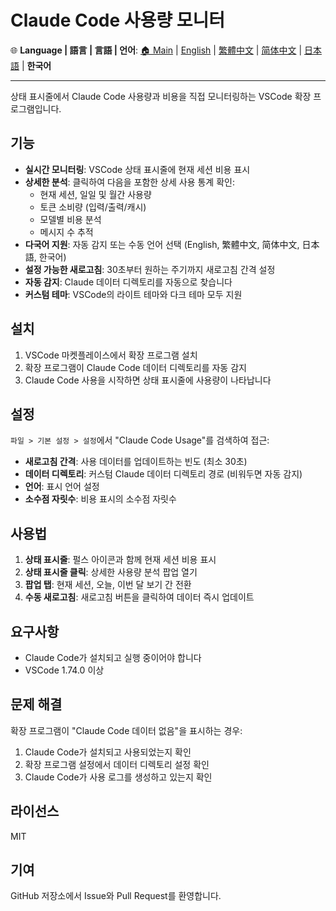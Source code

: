 # Claude Code 사용량 모니터

🌐 **Language | 語言 | 言語 | 언어**: [🏠 Main](README.md) | [English](README-en.md) | [繁體中文](README-zh-TW.md) | [简体中文](README-zh-CN.md) | [日本語](README-ja.md) | **한국어**

---

상태 표시줄에서 Claude Code 사용량과 비용을 직접 모니터링하는 VSCode 확장 프로그램입니다.

## 기능

- **실시간 모니터링**: VSCode 상태 표시줄에 현재 세션 비용 표시
- **상세한 분석**: 클릭하여 다음을 포함한 상세 사용 통계 확인:
  - 현재 세션, 일일 및 월간 사용량
  - 토큰 소비량 (입력/출력/캐시)
  - 모델별 비용 분석
  - 메시지 수 추적
- **다국어 지원**: 자동 감지 또는 수동 언어 선택 (English, 繁體中文, 简体中文, 日本語, 한국어)
- **설정 가능한 새로고침**: 30초부터 원하는 주기까지 새로고침 간격 설정
- **자동 감지**: Claude 데이터 디렉토리를 자동으로 찾습니다
- **커스텀 테마**: VSCode의 라이트 테마와 다크 테마 모두 지원

## 설치

1. VSCode 마켓플레이스에서 확장 프로그램 설치
2. 확장 프로그램이 Claude Code 데이터 디렉토리를 자동 감지
3. Claude Code 사용을 시작하면 상태 표시줄에 사용량이 나타납니다

## 설정

`파일 > 기본 설정 > 설정`에서 "Claude Code Usage"를 검색하여 접근:

- **새로고침 간격**: 사용 데이터를 업데이트하는 빈도 (최소 30초)
- **데이터 디렉토리**: 커스텀 Claude 데이터 디렉토리 경로 (비워두면 자동 감지)
- **언어**: 표시 언어 설정
- **소수점 자릿수**: 비용 표시의 소수점 자릿수

## 사용법

1. **상태 표시줄**: 펄스 아이콘과 함께 현재 세션 비용 표시
2. **상태 표시줄 클릭**: 상세한 사용량 분석 팝업 열기
3. **팝업 탭**: 현재 세션, 오늘, 이번 달 보기 간 전환
4. **수동 새로고침**: 새로고침 버튼을 클릭하여 데이터 즉시 업데이트

## 요구사항

- Claude Code가 설치되고 실행 중이어야 합니다
- VSCode 1.74.0 이상

## 문제 해결

확장 프로그램이 "Claude Code 데이터 없음"을 표시하는 경우:

1. Claude Code가 설치되고 사용되었는지 확인
2. 확장 프로그램 설정에서 데이터 디렉토리 설정 확인
3. Claude Code가 사용 로그를 생성하고 있는지 확인

## 라이선스

MIT

## 기여

GitHub 저장소에서 Issue와 Pull Request를 환영합니다.